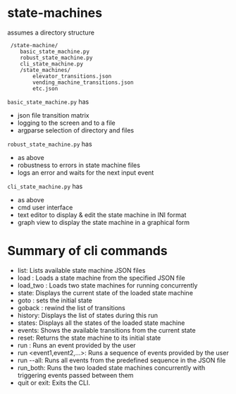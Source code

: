 # state-machines

assumes a directory structure
```
 /state-machine/
    basic_state_machine.py
    robust_state_machine.py
    cli_state_machine.py
    /state_machines/
        elevator_transitions.json
        vending_machine_transitions.json
        etc.json
```

`basic_state_machine.py` has
* json file transition matrix
* logging to the screen and to a file
* argparse selection of directory and files

`robust_state_machine.py` has
* as above
* robustness to errors in state machine files
* logs an error and waits for the next input event

`cli_state_machine.py` has
* as above
* cmd user interface 
* text editor to display & edit the state machine in INI format
* graph view to display the state machine in a graphical form

# Summary of cli commands 
* list: Lists available state machine JSON files
* load <filename>: Loads a state machine from the specified JSON file
* load_two <filename1> <filename2>: Loads two state machines for running concurrently
* state: Displays the current state of the loaded state machine
* goto <state>: sets the initial state
* goback <n>: rewind the list of transitions
* history: Displays the list of states during this run 
* states: Displays all the states of the loaded state machine
* events: Shows the available transitions from the current state
* reset: Returns the state machine to its initial state
* run <event>: Runs an event provided by the user
* run <event1,event2,...>: Runs a sequence of events provided by the user
* run --all: Runs all events from the predefined sequence in the JSON file
* run_both: Runs the two loaded state machines concurrently with triggering events passed between them
* quit or exit: Exits the CLI.





